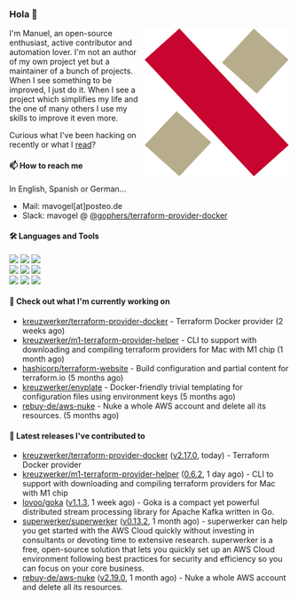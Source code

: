 ### Hola 👋

<img align="right" src="https://raw.githubusercontent.com/kreuzwerkerbot/kreuzwerkerbot/master/assets/xw.png" width="260">

I'm Manuel, an open-source enthusiast, active contributor and automation lover. I'm not an author of my own project 
yet but a maintainer of a bunch of projects. When I see something to be improved, I just do it. When I see a project
which simplifies my life and the one of many others I use my skills to improve it even more.

Curious what I've been hacking on recently or what I [read](https://www.goodreads.com/user/show/128554892-manuel-vogel)?

#### 📫 How to reach me
In English, Spanish or German...

- Mail: mavogel[at]posteo.de
- Slack: mavogel @ [@gophers/terraform-provider-docker](https://gophers.slack.com/archives/C01G9TN5V36)

#### 🛠 Languages and Tools
<p>

  <code><img width="10%" src="https://www.vectorlogo.zone/logos/golang/golang-horizontal.svg"></code>
  <code><img width="10%" src="https://www.vectorlogo.zone/logos/typescriptlang/typescriptlang-official.svg"></code>
  <code><img width="10%" src="https://www.vectorlogo.zone/logos/nodejs/nodejs-horizontal.svg"></code>
  <br />
  <code><img width="10%" src="https://www.vectorlogo.zone/logos/amazon_aws/amazon_aws-ar21.svg"></code>
  <code><img width="10%" src="https://www.vectorlogo.zone/logos/terraformio/terraformio-ar21.svg"></code>
  <code><img width="10%" src="https://www.vectorlogo.zone/logos/gnu_bash/gnu_bash-ar21.svg"></code>
  <br />
  <code><img width="10%" src="https://www.vectorlogo.zone/logos/kubernetes/kubernetes-ar21.svg"></code>
  <code><img width="10%" src="https://www.vectorlogo.zone/logos/docker/docker-ar21.svg"></code>
  <code><img width="10%" src="https://www.vectorlogo.zone/logos/containerdio/containerdio-ar21.svg"></code>
  <br />
 
</p>

#### 👷 Check out what I'm currently working on

- [kreuzwerker/terraform-provider-docker](https://github.com/kreuzwerker/terraform-provider-docker) - Terraform Docker provider (2 weeks ago)
- [kreuzwerker/m1-terraform-provider-helper](https://github.com/kreuzwerker/m1-terraform-provider-helper) - CLI to support with downloading and compiling terraform providers for Mac with M1 chip (1 month ago)
- [hashicorp/terraform-website](https://github.com/hashicorp/terraform-website) - Build configuration and partial content for terraform.io (5 months ago)
- [kreuzwerker/envplate](https://github.com/kreuzwerker/envplate) - Docker-friendly trivial templating for configuration files using environment keys (5 months ago)
- [rebuy-de/aws-nuke](https://github.com/rebuy-de/aws-nuke) - Nuke a whole AWS account and delete all its resources. (5 months ago)

#### 🔭 Latest releases I've contributed to

- [kreuzwerker/terraform-provider-docker](https://github.com/kreuzwerker/terraform-provider-docker) ([v2.17.0](https://github.com/kreuzwerker/terraform-provider-docker/releases/tag/v2.17.0), today) - Terraform Docker provider
- [kreuzwerker/m1-terraform-provider-helper](https://github.com/kreuzwerker/m1-terraform-provider-helper) ([0.6.2](https://github.com/kreuzwerker/m1-terraform-provider-helper/releases/tag/0.6.2), 1 day ago) - CLI to support with downloading and compiling terraform providers for Mac with M1 chip
- [lovoo/goka](https://github.com/lovoo/goka) ([v1.1.3](https://github.com/lovoo/goka/releases/tag/v1.1.3), 1 week ago) - Goka is a compact yet powerful distributed stream processing library for Apache Kafka written in Go.
- [superwerker/superwerker](https://github.com/superwerker/superwerker) ([v0.13.2](https://github.com/superwerker/superwerker/releases/tag/v0.13.2), 1 month ago) - superwerker can help you get started with the AWS Cloud quickly without investing in consultants or devoting time to extensive research. superwerker is a free, open-source solution that lets you quickly set up an AWS Cloud environment following best practices for security and efficiency so you can focus on your core business. 
- [rebuy-de/aws-nuke](https://github.com/rebuy-de/aws-nuke) ([v2.19.0](https://github.com/rebuy-de/aws-nuke/releases/tag/v2.19.0), 1 month ago) - Nuke a whole AWS account and delete all its resources.



